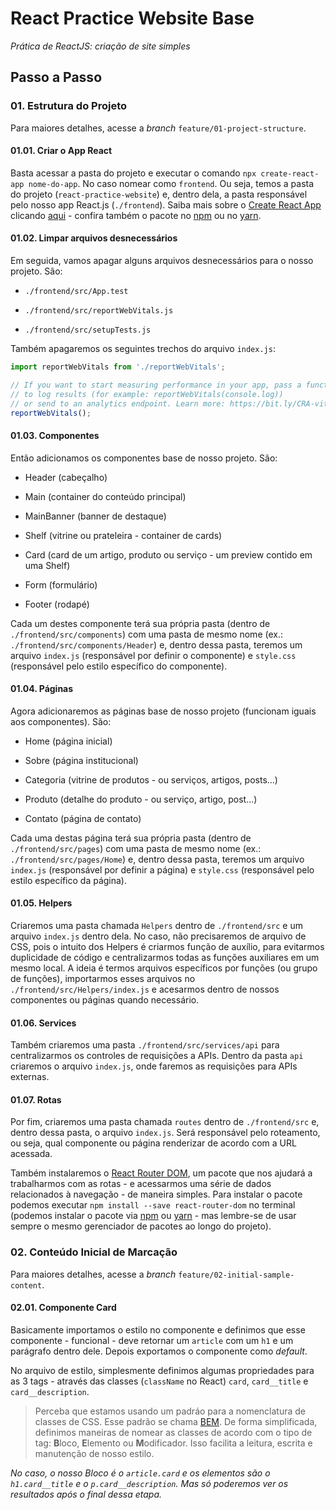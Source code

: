 # React Practice Website Base

_Prática de ReactJS: criação de site simples_

## Passo a Passo

### 01. Estrutura do Projeto

Para maiores detalhes, acesse a _branch_ `feature/01-project-structure`.
#### 01.01. Criar o App React

Basta acessar a pasta do projeto e executar o comando `npx create-react-app nome-do-app`. No caso nomear como `frontend`. Ou seja, temos a pasta do projeto (`react-practice-website`) e, dentro dela, a pasta responsável pelo nosso app React.js (`./frontend`). Saiba mais sobre o [Create React App](https://github.com/facebook/create-react-app) clicando [aqui](https://pt-br.reactjs.org/docs/create-a-new-react-app.html) - confira também o pacote no [npm](https://www.npmjs.com/package/create-react-app) ou no [yarn](https://yarnpkg.com/package/create-react-app).

#### 01.02. Limpar arquivos desnecessários

Em seguida, vamos apagar alguns arquivos desnecessários para o nosso projeto. São:

- `./frontend/src/App.test`

- `./frontend/src/reportWebVitals.js`

- `./frontend/src/setupTests.js`

Também apagaremos os seguintes trechos do arquivo `index.js`:

```js
import reportWebVitals from './reportWebVitals';

// If you want to start measuring performance in your app, pass a function
// to log results (for example: reportWebVitals(console.log))
// or send to an analytics endpoint. Learn more: https://bit.ly/CRA-vitals
reportWebVitals();
```

#### 01.03. Componentes

Então adicionamos os componentes base de nosso projeto. São:

- Header (cabeçalho)

- Main (container do conteúdo principal)

- MainBanner (banner de destaque)

- Shelf (vitrine ou prateleira - container de cards)

- Card (card de um artigo, produto ou serviço - um preview contido em uma Shelf)

- Form (formulário)

- Footer (rodapé)

Cada um destes componente terá sua própria pasta (dentro de `./frontend/src/components`) com uma pasta de mesmo nome (ex.: `./frontend/src/components/Header`) e, dentro dessa pasta, teremos um arquivo `index.js` (responsável por definir o componente) e `style.css` (responsável pelo estilo específico do componente).

#### 01.04. Páginas

Agora adicionaremos as páginas base de nosso projeto (funcionam iguais aos componentes). São:

- Home (página inicial)

- Sobre (página institucional)

- Categoria (vitrine de produtos - ou serviços, artigos, posts...)

- Produto (detalhe do produto - ou serviço, artigo, post...)

- Contato (página de contato)

Cada uma destas página terá sua própria pasta (dentro de `./frontend/src/pages`) com uma pasta de mesmo nome (ex.: `./frontend/src/pages/Home`) e, dentro dessa pasta, teremos um arquivo `index.js` (responsável por definir a página) e `style.css` (responsável pelo estilo específico da página).

#### 01.05. Helpers

Criaremos uma pasta chamada `Helpers` dentro de `./frontend/src` e um arquivo `index.js` dentro dela. No caso, não precisaremos de arquivo de CSS, pois o intuito dos Helpers é criarmos função de auxílio, para evitarmos duplicidade de código e centralizarmos todas as funções auxiliares em um mesmo local. A ideia é termos arquivos específicos por funções (ou grupo de funções), importarmos esses arquivos no `./frontend/src/Helpers/index.js` e acesarmos dentro de nossos componentes ou páginas quando necessário.

#### 01.06. Services

Também criaremos uma pasta `./frontend/src/services/api` para centralizarmos os controles de requisições a APIs. Dentro da pasta `api` criaremos o arquivo `index.js`, onde faremos as requisições para APIs externas.

#### 01.07. Rotas

Por fim, criaremos uma pasta chamada `routes` dentro de `./frontend/src` e, dentro dessa pasta, o arquivo `index.js`. Será responsável pelo roteamento, ou seja, qual componente ou página renderizar de acordo com a URL acessada.

Também instalaremos o [React Router DOM](https://reactrouter.com/web/guides/quick-start), um pacote que nos ajudará a trabalharmos com as rotas - e acessarmos uma série de dados relacionados à navegação - de maneira simples. Para instalar o pacote podemos executar `npm install --save react-router-dom` no terminal (podemos instalar o pacote via [npm](https://www.npmjs.com/package/react-router-dom) ou [yarn](https://yarnpkg.com/package/react-router-dom) - mas lembre-se de usar sempre o mesmo gerenciador de pacotes ao longo do projeto).

### 02. Conteúdo Inicial de Marcação

Para maiores detalhes, acesse a _branch_ `feature/02-initial-sample-content`.

#### 02.01. Componente Card

Basicamente importamos o estilo no componente e definimos que esse componente - funcional - deve retornar um `article` com um `h1` e um parágrafo dentro dele. Depois exportamos o componente como _default_.

No arquivo de estilo, simplesmente definimos algumas propriedades para as 3 tags - através das classes (`className` no React) `card`, `card__title` e `card__description`.

> Perceba que estamos usando um padráo para a nomenclatura de classes de CSS. Esse padrão se chama [BEM](http://getbem.com/). De forma simplificada, definimos maneiras de nomear as classes de acordo com o tipo de tag: **B**loco, **E**lemento ou **M**odificador. Isso facilita a leitura, escrita e manutenção de nosso estilo.

_No caso, o nosso Bloco é o `article.card` e os elementos são o `h1.card__title` e o `p.card__description`. Mas só poderemos ver os resultados após o final dessa etapa._

